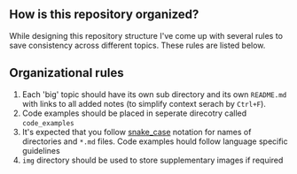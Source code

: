 ## How is this repository organized?
While designing this repository structure I've come up with several rules to save consistency across different topics. 
These rules are listed below.

## Organizational rules
1. Each 'big' topic should have its own sub directory and its own `README.md` with links to all added notes (to simplify context serach by `Ctrl+F`).
1. Code examples should be placed in seperate direcotry called `code_examples`
1. It's expected that you follow [snake_case](https://en.wikipedia.org/wiki/Snake_case) notation for names of directories and `*.md` files. 
Code examples hould follow language specific guidelines
1. `img` directory should be used to store supplementary images if required 
